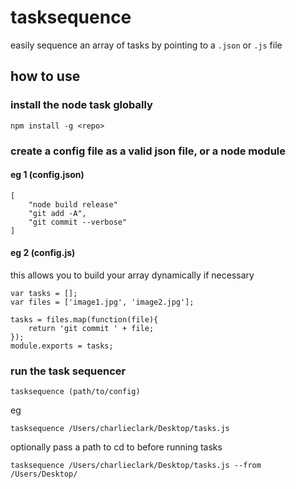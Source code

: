 # tasksequence

easily sequence an array of tasks by pointing to a `.json` or `.js` file

## how to use

### install the node task globally

`npm install -g <repo>`

### create a config file as a valid json file, or a node module

#### eg 1 (config.json)
    [
        "node build release"
        "git add -A",
        "git commit --verbose"
    ]

#### eg 2 (config.js)
this allows you to build your array dynamically if necessary

    var tasks = [];
    var files = ['image1.jpg', 'image2.jpg'];
    
    tasks = files.map(function(file){
        return 'git commit ' + file;
    });
    module.exports = tasks;

### run the task sequencer 

`tasksequence (path/to/config)`

eg 

`tasksequence /Users/charlieclark/Desktop/tasks.js`

optionally pass a path to cd to before running tasks

`tasksequence /Users/charlieclark/Desktop/tasks.js --from /Users/Desktop/`

